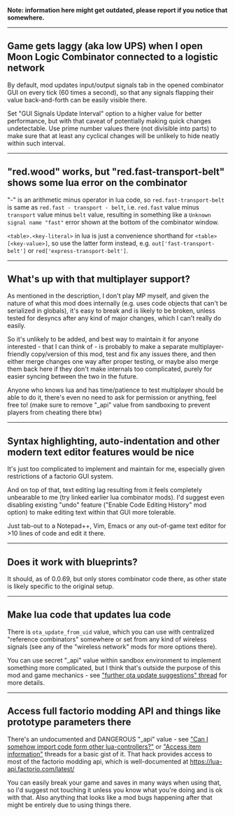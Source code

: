 **Note: information here might get outdated, please report if you notice that somewhere.**

----------

## Game gets laggy (aka low UPS) when I open Moon Logic Combinator connected to a logistic network

By default, mod updates input/output signals tab in the opened combinator GUI on every tick (60 times a second), so that any signals flapping their value back-and-forth can be easily visible there.

Set "GUI Signals Update Interval" option to a higher value for better performance, but with that caveat of potentially making quick changes undetectable.
Use prime number values there (not divisible into parts) to make sure that at least any cyclical changes will be unlikely to hide neatly within such interval.

----------

## "red.wood" works, but "red.fast-transport-belt" shows some lua error on the combinator

"-" is an arithmetic minus operator in lua code, so `red.fast-transport-belt` is same as `red.fast - transport - belt`, i.e. `red.fast` value minus `transport` value minus `belt` value, resulting in something like a `Unknown signal name "fast"` error shown at the bottom of the combinator window.

`<table>.<key-literal>` in lua is just a convenience shorthand for `<table>[<key-value>]`, so use the latter form instead, e.g. `out['fast-transport-belt']` or `red['express-transport-belt']`.

----------

## What's up with that multiplayer support?

As mentioned in the description, I don't play MP myself, and given the nature of what this mod does internally (e.g. uses code objects that can't be serialized in globals), it's easy to break and is likely to be broken, unless tested for desyncs after any kind of major changes, which I can't really do easily.

So it's unlikely to be added, and best way to maintain it for anyone interested - that I can think of - is probably to make a separate multiplayer-friendly copy/version of this mod, test and fix any issues there, and then either merge changes one way after proper testing, or maybe also merge them back here if they don't make internals too complicated, purely for easier syncing between the two in the future.

Anyone who knows lua and has time/patience to test multiplayer should be able to do it, there's even no need to ask for permission or anything, feel free to!
(make sure to remove "_api" value from sandboxing to prevent players from cheating there btw)

----------

## Syntax highlighting, auto-indentation and other modern text editor features would be nice

It's just too complicated to implement and maintain for me, especially given restrictions of a factorio GUI system.

And on top of that, text editing lag resulting from it feels completely unbearable to me (try linked earlier lua combinator mods).
I'd suggest even disabling existing "undo" feature ("Enable Code Editing History" mod option) to make editing text within that GUI more tolerable.

Just tab-out to a Notepad++, Vim, Emacs or any out-of-game text editor for >10 lines of code and edit it there.

----------

## Does it work with blueprints?

It should, as of 0.0.69, but only stores combinator code there, as other state is likely specific to the original setup.

----------

## Make lua code that updates lua code

There is `ota_update_from_uid` value, which you can use with centralized "reference combinators" somewhere or set from any kind of wireless signals (see any of the "wireless network" mods for more options there).

You can use secret "_api" value within sandbox environment to implement something more complicated, but I think that's outside the purpose of this mod and game mechanics - see ["further ota update suggestions" thread](https://mods.factorio.com/mod/Moon_Logic/discussion/5f5c7a5f2348f529f9d07a92) for more details.

----------

## Access full factorio modding API and things like prototype parameters there

There's an undocumented and DANGEROUS "_api" value - see ["Can I somehow import code form other lua-controllers?"](https://mods.factorio.com/mod/Moon_Logic/discussion/5fd812fd203f61023cd1fba0) or ["Access item information"](https://mods.factorio.com/mod/Moon_Logic/discussion/5f55071254dbb0ecb39e6908) threads for a basic gist of it. That hack provides access to most of the factorio modding api, which is well-documented at https://lua-api.factorio.com/latest/

You can easily break your game and saves in many ways when using that, so I'd suggest not touching it unless you know what you're doing and is ok with that.
Also anything that looks like a mod bugs happening after that might be entirely due to using things there.
